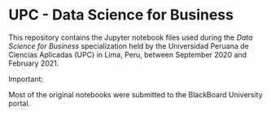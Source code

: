 # UPC - Data Science for Business 

This repository contains the Jupyter notebook files used during the _Data Science for Business_ specialization held by the Universidad Peruana de Ciencias Aplicadas (UPC) in Lima, Peru, between September 2020 and February 2021. 

Important: 

Most of the original notebooks were submitted to the BlackBoard University portal.


